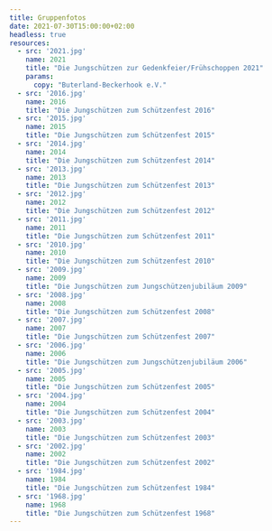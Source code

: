 ```yaml
---
title: Gruppenfotos
date: 2021-07-30T15:00:00+02:00
headless: true
resources:
  - src: '2021.jpg'
    name: 2021
    title: "Die Jungschützen zur Gedenkfeier/Frühschoppen 2021"
    params:
      copy: "Buterland-Beckerhook e.V."
  - src: '2016.jpg'
    name: 2016
    title: "Die Jungschützen zum Schützenfest 2016"
  - src: '2015.jpg'
    name: 2015
    title: "Die Jungschützen zum Schützenfest 2015"
  - src: '2014.jpg'
    name: 2014
    title: "Die Jungschützen zum Schützenfest 2014"
  - src: '2013.jpg'
    name: 2013
    title: "Die Jungschützen zum Schützenfest 2013"
  - src: '2012.jpg'
    name: 2012
    title: "Die Jungschützen zum Schützenfest 2012"
  - src: '2011.jpg'
    name: 2011
    title: "Die Jungschützen zum Schützenfest 2011"
  - src: '2010.jpg'
    name: 2010
    title: "Die Jungschützen zum Schützenfest 2010"
  - src: '2009.jpg'
    name: 2009
    title: "Die Jungschützen zum Jungschützenjubiläum 2009"
  - src: '2008.jpg'
    name: 2008
    title: "Die Jungschützen zum Schützenfest 2008"
  - src: '2007.jpg'
    name: 2007
    title: "Die Jungschützen zum Schützenfest 2007"
  - src: '2006.jpg'
    name: 2006
    title: "Die Jungschützen zum Jungschützenjubiläum 2006"
  - src: '2005.jpg'
    name: 2005
    title: "Die Jungschützen zum Schützenfest 2005"
  - src: '2004.jpg'
    name: 2004
    title: "Die Jungschützen zum Schützenfest 2004"
  - src: '2003.jpg'
    name: 2003
    title: "Die Jungschützen zum Schützenfest 2003"
  - src: '2002.jpg'
    name: 2002
    title: "Die Jungschützen zum Schützenfest 2002"                                                  
  - src: '1984.jpg'
    name: 1984
    title: "Die Jungschützen zum Schützenfest 1984"
  - src: '1968.jpg'
    name: 1968
    title: "Die Jungschützen zum Schützenfest 1968"
---
```

